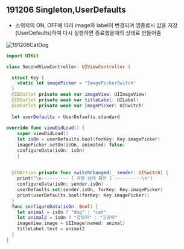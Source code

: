 ## 191206 Singleton,UserDefaults

* 스위치의 ON, OFF에 따라 image와 label이 변경되며 앱종료시 값을 저장(UserDefaults)하여 다시 실행하면 종료했을때의 상태로 만들어줌

![191206CatDog](https://user-images.githubusercontent.com/57210827/70311622-57a5ec80-1855-11ea-8373-2852213e51a7.jpg)



```swift
import UIKit

class SecondViewController: UIViewController {

  struct Key {
    static let imagePicker = "ImagePickerSwitch"
  }
  @IBOutlet private weak var imageView: UIImageView!
  @IBOutlet private weak var titleLabel: UILabel!
  @IBOutlet private weak var imagePicker: UISwitch!
    
  let userDefaults = UserDefaults.standard
    
override func viewDidLoad() {
    super.viewDidLoad()
    let isOn = userDefaults.bool(forKey: Key.imagePicker)
    imagePicker.setOn(isOn, animated: false)
    configureData(isOn: isOn)
    }
    
    
  @IBAction private func switchChanged(_ sender: UISwitch) {
    print("\n---------- [ 저장 상태 확인 ] ----------\n")
    configureData(isOn: sender.isOn)
    userDefaults.set(sender.isOn, forKey: Key.imagePicker)
    print(userDefaults.bool(forKey: Key.imagePicker))
  }
  func configureData(isOn: Bool) {
    let animal = isOn ? "dog" : "cat"
    let animal2 = isOn ? "강아지" : "고양이"
    imageView.image = UIImage(named: animal)
    titleLabel.text = animal2
  }
}
```

